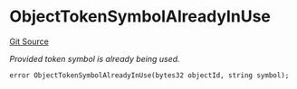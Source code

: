 # ObjectTokenSymbolAlreadyInUse
[Git Source](https://github.com/nayms/contracts-v3/blob/08976c385ed293c18988aa46a13c47179dbb0a28/src/shared/CustomErrors.sol)

*Provided token symbol is already being used.*


```solidity
error ObjectTokenSymbolAlreadyInUse(bytes32 objectId, string symbol);
```

